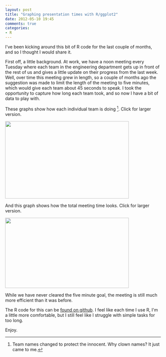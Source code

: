 ```yaml
---
layout: post
title: "Graphing presentation times with R/ggplot2"
date: 2012-05-10 19:45
comments: true
categories: 
- R
---
```


I've been kicking around this bit of R code for the last couple of months, and so I thought I would share it.

First off, a little background.  At work, we have a noon meeting every Tuesday where each team in the engineering department gets up in front of the rest of us and gives a little update on their progress from the last week.  Well, over time this meeting grew in length, so a couple of months ago the suggestion was made to limit the length of the meeting to five minutes, which would give each team about 45 seconds to speak.  I took the opportunity to capture how long each team took, and so now I have a bit of data to play with.

These graphs show how each individual team is doing [^1].  Click for larger version.

<a href="/uploads/2012/05/team_times.png"><img title="Time for each team to speak" src="/uploads/2012/05/team_times.png" alt="" width="400" height="250" /></a>

And this graph shows how the total meeting time looks.  Click for larger version.

<a href="/uploads/2012/05/total_time.png"><img title="Total time for all presenters" src="/uploads/2012/05/total_time.png" alt="" width="400" height="227" /></a>

While we have never cleared the five minute goal, the meeting is still much more efficient than it was before.

The R code for this can be [found on github](https://github.com/justone/r/blob/master/presentation_times/presentation_times.R).  I feel like each time I use R, I'm a little more comfortable, but I still feel like I struggle with simple tasks for too long.

Enjoy.

[^1]: Team names changed to protect the innocent.  Why clown names?  It just came to me.

